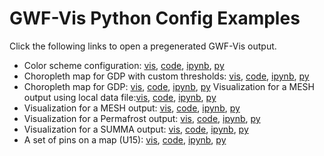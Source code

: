 # GWF-Vis Python Config Examples

Click the following links to open a pregenerated GWF-Vis output.

 
- Color scheme configuration: [vis](https://vga-team.github.io/app/?configUrl=/gwf-vis_examples/color_config.vgaconf), [code](https://vga-team.github.io/gwf-vis_examples/color_config.html), [ipynb](https://vga-team.github.io/gwf-vis_examples/color_config.ipynb), [py](https://vga-team.github.io/gwf-vis_examples/color_config.py)
- Choropleth map for GDP with custom thresholds: [vis](https://vga-team.github.io/app/?configUrl=/gwf-vis_examples/gdp_thresholds.vgaconf), [code](https://vga-team.github.io/gwf-vis_examples/gdp_thresholds.html), [ipynb](https://vga-team.github.io/gwf-vis_examples/gdp_thresholds.ipynb), [py](https://vga-team.github.io/gwf-vis_examples/gdp_thresholds.py)
- Choropleth map for GDP: [vis](https://vga-team.github.io/app/?configUrl=/gwf-vis_examples/gdp.vgaconf), [code](https://vga-team.github.io/gwf-vis_examples/gdp.html), [ipynb](https://vga-team.github.io/gwf-vis_examples/gdp.ipynb), [py](https://vga-team.github.io/gwf-vis_examples/gdp.py)
  Visualization for a MESH output using local data file:[vis](https://vga-team.github.io/app/?configUrl=/gwf-vis_examples/mesh_local_file.vgaconf), [code](https://vga-team.github.io/gwf-vis_examples/mesh_local_file.html), [ipynb](https://vga-team.github.io/gwf-vis_examples/mesh_local_file.ipynb), [py](https://vga-team.github.io/gwf-vis_examples/mesh_local_file.py)
- Visualization for a MESH output: [vis](https://vga-team.github.io/app/?configUrl=/gwf-vis_examples/mesh.vgaconf), [code](https://vga-team.github.io/gwf-vis_examples/mesh.html), [ipynb](https://vga-team.github.io/gwf-vis_examples/mesh.ipynb), [py](https://vga-team.github.io/gwf-vis_examples/mesh.py)
- Visualization for a Permafrost output: [vis](https://vga-team.github.io/app/?configUrl=/gwf-vis_examples/permafrost.vgaconf), [code](https://vga-team.github.io/gwf-vis_examples/permafrost.html), [ipynb](https://vga-team.github.io/gwf-vis_examples/permafrost.ipynb), [py](https://vga-team.github.io/gwf-vis_examples/permafrost.py)
- Visualization for a SUMMA output: [vis](https://vga-team.github.io/app/?configUrl=/gwf-vis_examples/summa.vgaconf), [code](https://vga-team.github.io/gwf-vis_examples/summa.html), [ipynb](https://vga-team.github.io/gwf-vis_examples/summa.ipynb), [py](https://vga-team.github.io/gwf-vis_examples/summa.py)
- A set of pins on a map (U15): [vis](https://vga-team.github.io/app/?configUrl=/gwf-vis_examples/u15.vgaconf), [code](https://vga-team.github.io/gwf-vis_examples/u15.html), [ipynb](https://vga-team.github.io/gwf-vis_examples/u15.ipynb), [py](https://vga-team.github.io/gwf-vis_examples/u15.py)
